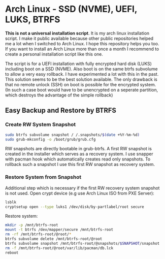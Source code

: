 # Arch Linux - SSD (NVME), UEFI, LUKS, BTRFS

**This is not a universal installation script**. It is my arch linux installation script. I make it public available because other public repositories helped me a lot when I switched to Arch Linux. I hope this repository helps you too. If you want to install an Arch Linux more than once a month I recommend to create a personal installation script like this one.

The script is for a UEFI installation with fully encrypted hard disk (LUKS) including boot on a SSD (NVME). Also boot is on the same btrfs subvolume to allow a very easy rollback. I have experimented a lot with this in the past. This solution seems to be the best solution available. The only drawback is that no remote unlock (SSH) on boot is possible for the encrypted system. (In such a case boot would have to be unencrypted on a seperate partition, which destroys the advantage of the simple rollback)

## Easy Backup and Restore by BTRFS

### Create RW System Snapshot

```bash
sudo btrfs subvolume snapshot / /.snapshots/$(date +%Y-%m-%d)
sudo grub-mkconfig -o /boot/grub/grub.cfg
```

RW snapshots are directly bootable in grub-btrfs. A first RW snapshot is created in the installer which serves as a recovery system. I use snapper with pacman hook which automatically creates read only snapshots. To rollback such a snapshot I use this first RW snapshot as recovery system.

### Restore System from Snapshot

Additional step which is necessary if the first RW recovery system snapshot is not used. Open crypt device (e.g use Arch Linux ISO from PXE Server):

```bash
lsblk
cryptsetup open --type luks1 /dev/disk/by-partlabel/root secure
```

Restore system:

```bash
mkdir -p /mnt/btrfs-root
mount -t btrfs /dev/mapper/secure /mnt/btrfs-root
rm -rf /mnt/btrfs-root/@root/*
btrfs subvolume delete /mnt/btrfs-root/@root
btrfs subvolume snapshot /mnt/btrfs-root/@snapshots/$SNAPSHOT/snapshot /mnt/btrfs-root/@root
rm -f /mnt/btrfs-root/@root/var/lib/pacman/db.lck
reboot
```
